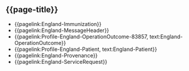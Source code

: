 ## {{page-title}}

- {{pagelink:England-Immunization}} 
- {{pagelink:England-MessageHeader}} 
- {{pagelink:Profile-England-OperationOutcome-83857, text:England-OperationOutcome}}
- {{pagelink:Profile-England-Patient, text:England-Patient}} 
- {{pagelink:England-Provenance}} 
- {{pagelink:England-ServiceRequest}} 



